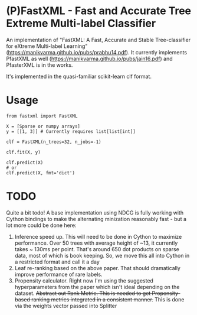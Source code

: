 (P)FastXML - Fast and Accurate Tree Extreme Multi-label Classifier
===

An implementation of "FastXML: A Fast, Accurate and Stable Tree-classifier for eXtreme Multi-label Learning" (https://manikvarma.github.io/pubs/prabhu14.pdf).  It currently implements PfastXML as well (https://manikvarma.github.io/pubs/jain16.pdf) and PfasterXML is in the works.

It's implemented in the quasi-familiar scikit-learn clf format.

Usage
===

    from fastxml import FastXML

    X = [Sparse or numpy arrays]
    y = [[1, 3]] # Currently requires list[list[int]]

    clf = FastXML(n_trees=32, n_jobs=-1)

    clf.fit(X, y)

    clf.predict(X)
    # or
    clf.predict(X, fmt='dict')

TODO
===

Quite a bit todo!  A base implementation using NDCG is fully working with Cython bindings to make the alternating minization reasonably fast - but a lot more could be done here:

1. Inference speed up.  This will need to be done in Cython to maximize performance.  Over 50 trees with average height of ~13, it currently takes ~ 130ms per point.  That's around 650 dot products on sparse data, most of which is book keeping.  So, we move this all into Cython in a restricted format and call it a day
2. Leaf re-ranking based on the above paper.  That should dramatically improve performance of rare labels.
3. Propensity calculator.  Right now I'm using the suggested hyperparameters from the paper which isn't ideal depending on the dataset.
<s>Abstract out Rank Metric.  This is needed to get Propensity-based ranking metrics integrated in a consistent manner.</s> This is done via the weights vector passed into Splitter
